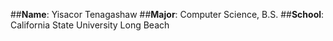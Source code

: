 ##**Name**: Yisacor Tenagashaw
##**Major**: Computer Science, B.S.
##**School**: California State University Long Beach
